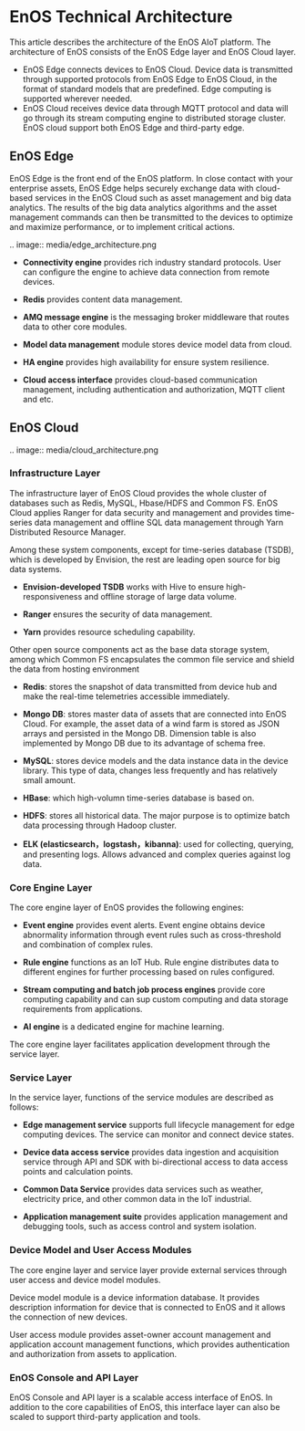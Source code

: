 # EnOS Technical Architecture

This article describes the architecture of the EnOS AIoT platform. The architecture of EnOS consists of the EnOS Edge layer and EnOS Cloud layer.

- EnOS Edge connects devices to EnOS Cloud. Device data is transmitted through supported protocols from EnOS Edge to EnOS Cloud, in the format of standard models that are predefined. Edge computing is supported wherever needed.
- EnOS Cloud receives device data through MQTT protocol and data will go through its stream computing engine to distributed storage cluster. EnOS cloud support both EnOS Edge and third-party edge.


## EnOS Edge

EnOS Edge is the front end of the EnOS platform. In close contact with your enterprise assets, EnOS Edge helps securely exchange data with cloud-based services in the EnOS Cloud such as asset management and big data analytics. The results of the big data analytics algorithms and the asset management commands can then be transmitted to the devices to optimize and maximize performance, or to implement critical actions.

.. image:: media/edge_architecture.png

- **Connectivity engine** provides rich industry standard protocols. User can configure the engine to achieve data connection from remote devices.

- **Redis** provides content data management.

- **AMQ message engine** is the messaging broker middleware that routes data to other core modules.

- **Model data management** module stores device model data from cloud.

- **HA engine** provides high availability for ensure system resilience.

- **Cloud access interface** provides cloud-based communication management, including authentication and authorization, MQTT client and etc.

## EnOS Cloud

.. image:: media/cloud_architecture.png

### Infrastructure Layer

The infrastructure layer of EnOS Cloud provides the whole cluster of databases such as Redis, MySQL, Hbase/HDFS and Common FS. EnOS Cloud applies Ranger for data security and management and provides time-series data management and offline SQL data management through Yarn Distributed Resource Manager.

Among these system components, except for time-series database (TSDB), which is developed by Envision, the rest are leading open source for big data systems.

- **Envision-developed TSDB** works with Hive to ensure high-responsiveness and offline storage of large data volume.

- **Ranger** ensures the security of data management.

- **Yarn** provides resource scheduling capability.

Other open source components act as the base data storage system, among which Common FS encapsulates the common file service and shield the data from hosting environment
- **Redis**: stores the snapshot of data transmitted from device hub and make the real-time telemetries accessible immediately.

- **Mongo DB**: stores master data of assets that are connected into EnOS Cloud. For example, the asset data of a wind farm is stored as JSON arrays and persisted in the Mongo DB. Dimension table is also implemented by Mongo DB due to its advantage of schema free.

- **MySQL**: stores device models and the data instance data in the device library. This type of data, changes less frequently and has relatively small amount.

- **HBase**: which high-volumn time-series database is based on.

- **HDFS**: stores all historical data. The major purpose is to optimize batch data processing through Hadoop cluster.

- **ELK (elasticsearch，logstash，kibanna)**: used for collecting, querying, and presenting logs. Allows advanced and complex queries against log data.

### Core Engine Layer

The core engine layer of EnOS provides the following engines:

- **Event engine** provides event alerts. Event engine obtains device abnormality information through event rules such as cross-threshold and combination of complex rules.

- **Rule engine** functions as an IoT Hub. Rule engine distributes data to different engines for further processing based on rules configured.

- **Stream computing and batch job process engines** provide core computing capability and can sup custom computing and data storage requirements from applications.

- **AI engine** is a dedicated engine for machine learning.

The core engine layer facilitates application development through the service
layer.

### Service Layer

In the service layer, functions of the service modules are described as follows:

- **Edge management service** supports full lifecycle management for edge computing devices. The service can monitor and connect device states.

- **Device data access service** provides data ingestion and acquisition service through API and SDK with bi-directional access to data access points and calculation points.

- **Common Data Service** provides data services such as weather, electricity price, and other common data in the IoT industrial.

- **Application management suite** provides application management and debugging tools, such as access control and system isolation.

### Device Model and User Access Modules

The core engine layer and service layer provide external services through user access and device model modules.

Device model module is a device information database. It provides description information for device that is connected to EnOS and it allows the connection of new devices.

User access module provides asset-owner account management and application account management functions, which provides authentication and authorization from assets to application.

### EnOS Console and API Layer

EnOS Console and API layer is a scalable access interface of EnOS. In addition to the core capabilities of EnOS, this interface layer can also be scaled to support third-party application and tools.

